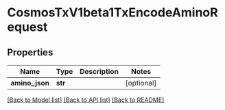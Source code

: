 # CosmosTxV1beta1TxEncodeAminoRequest

## Properties
Name | Type | Description | Notes
------------ | ------------- | ------------- | -------------
**amino_json** | **str** |  | [optional] 

[[Back to Model list]](../README.md#documentation-for-models) [[Back to API list]](../README.md#documentation-for-api-endpoints) [[Back to README]](../README.md)

